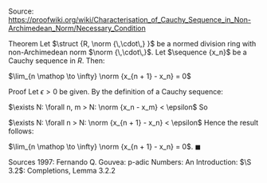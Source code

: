 # 

Source: https://proofwiki.org/wiki/Characterisation_of_Cauchy_Sequence_in_Non-Archimedean_Norm/Necessary_Condition

Theorem
Let $\struct {R, \norm {\,\cdot\,} }$ be a normed division ring with non-Archimedean norm $\norm {\,\cdot\,}$.
Let $\sequence {x_n}$ be a Cauchy sequence in $R$.
Then:

$\lim_{n \mathop \to \infty} \norm {x_{n + 1} - x_n} = 0$


Proof
Let $\epsilon > 0$ be given.
By the definition of a Cauchy sequence:

$\exists N: \forall n, m > N: \norm {x_n - x_m} < \epsilon$
So

$\exists N: \forall n > N: \norm {x_{n + 1} - x_n} < \epsilon$
Hence the result follows:

$\lim_{n \mathop \to \infty} \norm {x_{n + 1} - x_n} = 0$.
$\blacksquare$


Sources
1997: Fernando Q. Gouvea: p-adic Numbers: An Introduction: $\S 3.2$: Completions, Lemma $3.2.2$




